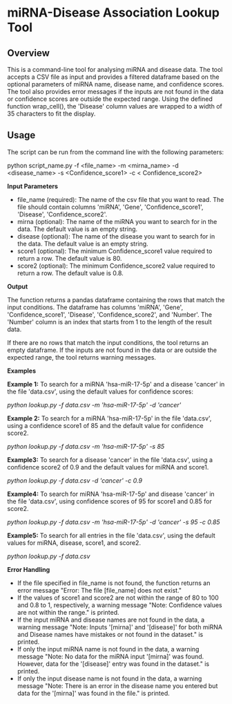 # miRNA-Disease Association Lookup Tool

## **Overview**

This is a command-line tool for analysing miRNA and disease data. The tool accepts a CSV file as input and provides a filtered dataframe based on the optional parameters of miRNA name, disease name, and confidence scores. The tool also provides error messages if the inputs are not found in the data or confidence scores are outside the expected range. Using the defined function wrap_cell(), the 'Disease' column values are wrapped to a width of 35 characters to fit the display.

## **Usage**

The script can be run from the command line with the following parameters:

python script_name.py -f \<file_name\> -m \<mirna_name\> -d \<disease_name\> -s \<Confidence_score1\> -c \< Confidence_score2\>

**Input Parameters**

-   file_name (required): The name of the csv file that you want to read. The file should contain columns 'miRNA', 'Gene', 'Confidence_score1', 'Disease', 'Confidence_score2'.
-   mirna (optional): The name of the miRNA you want to search for in the data. The default value is an empty string.
-   disease (optional): The name of the disease you want to search for in the data. The default value is an empty string.
-   score1 (optional): The minimum Confidence_score1 value required to return a row. The default value is 80.
-   score2 (optional): The minimum Confidence_score2 value required to return a row. The default value is 0.8.

**Output**

The function returns a pandas dataframe containing the rows that match the input conditions. The dataframe has columns 'miRNA', 'Gene', 'Confidence_score1', 'Disease', 'Confidence_score2', and 'Number'. The 'Number' column is an index that starts from 1 to the length of the result data.

If there are no rows that match the input conditions, the tool returns an empty dataframe. If the inputs are not found in the data or are outside the expected range, the tool returns warning messages.

**Examples**

**Example 1:** To search for a miRNA 'hsa-miR-17-5p' and a disease 'cancer' in the file 'data.csv', using the default values for confidence scores:

*python lookup.py -f data.csv -m 'hsa-miR-17-5p' -d 'cancer'*

**Example 2:** To search for a miRNA 'hsa-miR-17-5p' in the file 'data.csv', using a confidence score1 of 85 and the default value for confidence score2.

*python lookup.py -f data.csv -m 'hsa-miR-17-5p' -s 85*

**Example3:** To search for a disease 'cancer' in the file 'data.csv', using a confidence score2 of 0.9 and the default values for miRNA and score1.

*python lookup.py -f data.csv -d 'cancer' -c 0.9*

**Example4:** To search for miRNA 'hsa-miR-17-5p' and disease 'cancer' in the file 'data.csv', using confidence scores of 95 for score1 and 0.85 for score2.

*python lookup.py -f data.csv -m 'hsa-miR-17-5p' -d 'cancer' -s 95 -c 0.85*

**Example5:** To search for all entries in the file 'data.csv', using the default values for miRNA, disease, score1, and score2.

*python lookup.py -f data.csv*

**Error Handling**

-   If the file specified in file_name is not found, the function returns an error message "Error: The file [file_name] does not exist."
-   If the values of score1 and score2 are not within the range of 80 to 100 and 0.8 to 1, respectively, a warning message "Note: Confidence values are not within the range." is printed.
-   If the input miRNA and disease names are not found in the data, a warning message "Note: Inputs '[mirna]' and '[disease]' for both miRNA and Disease names have mistakes or not found in the dataset." is printed.
-   If only the input miRNA name is not found in the data, a warning message "Note: No data for the miRNA input '[mirna]' was found. However, data for the '[disease]' entry was found in the dataset." is printed.
-   If only the input disease name is not found in the data, a warning message "Note: There is an error in the disease name you entered but data for the '[mirna]' was found in the file." is printed.
